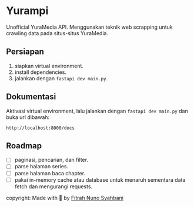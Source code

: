 # Yurampi

Unofficial YuraMedia API. Menggunakan teknik web scrapping untuk crawling data pada situs-situs YuraMedia.

## Persiapan

1. siapkan virtual environment.
2. install dependencies.
3. jalankan dengan `fastapi dev main.py`.

## Dokumentasi

Aktivasi virtual environment, lalu jalankan dengan `fastapi dev main.py` dan buka url dibawah:

```
http://localhost:8000/docs
```

## Roadmap

- [ ] paginasi, pencarian, dan filter.
- [ ] parse halaman series.
- [ ] parse halaman baca chapter.
- [ ] pakai in-memory cache atau database untuk menaruh sementara data fetch dan mengurangi requests.

copyright: Made with 🧡 by <a href="https://github.com/BanDroid">Fitrah Nuno Syahbani</a>
